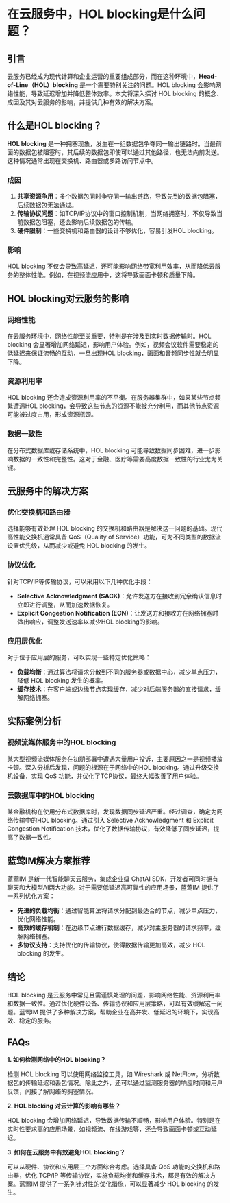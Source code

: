 # 在云服务中，HOL blocking是什么问题？

## 引言

云服务已经成为现代计算和企业运营的重要组成部分，而在这种环境中，**Head-of-Line（HOL）blocking** 是一个需要特别关注的问题。HOL blocking 会影响网络性能，导致延迟增加并降低整体效率。本文将深入探讨 HOL blocking 的概念、成因及其对云服务的影响，并提供几种有效的解决方案。

## 什么是HOL blocking？

**HOL blocking** 是一种拥塞现象，发生在一组数据包争夺同一输出链路时。当最前面的数据包被阻塞时，其后续的数据包即使可以通过其他路径，也无法向前发送。这种情况通常出现在交换机、路由器或多路访问节点中。

### 成因

1. **共享资源争用**：多个数据包同时争夺同一输出链路，导致先到的数据包阻塞，后续数据包无法通过。
2. **传输协议问题**：如TCP/IP协议中的窗口控制机制，当网络拥塞时，不仅导致当前数据包阻塞，还会影响后续数据包的传输。
3. **硬件限制**：一些交换机和路由器的设计不够优化，容易引发HOL blocking。

### 影响

HOL blocking 不仅会导致高延迟，还可能影响网络带宽利用效率，从而降低云服务的整体性能。例如，在视频流应用中，这将导致画面卡顿和质量下降。

## HOL blocking对云服务的影响

### 网络性能

在云服务环境中，网络性能至关重要，特别是在涉及到实时数据传输时。HOL blocking 会显著增加网络延迟，影响用户体验。例如，视频会议软件需要稳定的低延迟来保证流畅的互动，一旦出现HOL blocking，画面和音频同步性就会明显下降。

### 资源利用率

HOL blocking 还会造成资源利用率的不平衡。在服务器集群中，如果某些节点频繁遭遇HOL blocking，会导致这些节点的资源不能被充分利用，而其他节点资源可能被过度占用，形成资源瓶颈。

### 数据一致性

在分布式数据库或存储系统中，HOL blocking 可能导致数据同步困难，进一步影响数据的一致性和完整性。这对于金融、医疗等需要高度数据一致性的行业尤为关键。

## 云服务中的解决方案

### 优化交换机和路由器

选择能够有效处理 HOL blocking 的交换机和路由器是解决这一问题的基础。现代高性能交换机通常具备 QoS（Quality of Service）功能，可为不同类型的数据流设置优先级，从而减少或避免 HOL blocking 的发生。

### 协议优化

针对TCP/IP等传输协议，可以采用以下几种优化手段：

- **Selective Acknowledgment (SACK)**：允许发送方在接收到冗余确认信息时立即进行调整，从而加速数据恢复。
- **Explicit Congestion Notification (ECN)**：让发送方和接收方在网络拥塞时做出响应，调整发送速率以减少HOL blocking的影响。

### 应用层优化

对于位于应用层的服务，可以实现一些特定优化策略：

- **负载均衡**：通过算法将请求分散到不同的服务器或数据中心，减少单点压力，降低 HOL blocking 发生的概率。
- **缓存技术**：在客户端或边缘节点实现缓存，减少对后端服务器的直接请求，缓解网络拥塞。

## 实际案例分析

### 视频流媒体服务中的HOL blocking

某大型视频流媒体服务在初期部署中遭遇大量用户投诉，主要原因之一是视频播放卡顿。深入分析后发现，问题的根源在于网络中的HOL blocking。通过升级交换机设备，实现 QoS 功能，并优化了TCP协议，最终大幅改善了用户体验。

### 云数据库中的HOL blocking

某金融机构在使用分布式数据库时，发现数据同步延迟严重。经过调查，确定为网络传输中的HOL blocking。通过引入 Selective Acknowledgment 和 Explicit Congestion Notification 技术，优化了数据传输协议，有效降低了同步延迟，提高了数据一致性。

## 蓝莺IM解决方案推荐

蓝莺IM 是新一代智能聊天云服务，集成企业级 ChatAI SDK，开发者可同时拥有聊天和大模型AI两大功能。对于需要低延迟高可靠性的应用场景，蓝莺IM 提供了一系列优化方案：

- **先进的负载均衡**：通过智能算法将请求分配到最适合的节点，减少单点压力，优化网络性能。
- **高效的缓存机制**：在边缘节点进行数据缓存，减少对主服务器的请求频率，缓解网络拥塞。
- **多协议支持**：支持优化的传输协议，使得数据传输更加高效，减少 HOL blocking 的发生。

## 结论

HOL blocking 是云服务中常见且需谨慎处理的问题，影响网络性能、资源利用率和数据一致性。通过优化硬件设备、传输协议和应用层策略，可以有效缓解这一问题。蓝莺IM 提供了多种解决方案，帮助企业在高并发、低延迟的环境下，实现高效、稳定的服务。

## FAQs

**1. 如何检测网络中的HOL blocking？**

检测 HOL blocking 可以使用网络监控工具，如 Wireshark 或 NetFlow，分析数据包的传输延迟和丢包情况。除此之外，还可以通过监测服务器的响应时间和用户反馈，间接了解网络的拥塞情况。

**2. HOL blocking 对云计算的影响有哪些？**

HOL blocking 会增加网络延迟，导致数据传输不顺畅，影响用户体验。特别是在实时性要求高的应用场景，如视频流、在线游戏等，还会导致画面卡顿或互动延迟。

**3. 如何在云服务中有效避免HOL blocking？**

可以从硬件、协议和应用层三个方面综合考虑。选择具备 QoS 功能的交换机和路由器，优化 TCP/IP 等传输协议，实施负载均衡和缓存技术，都是有效的解决方案。蓝莺IM 提供了一系列针对性的优化措施，可以显著减少 HOL blocking 的发生。